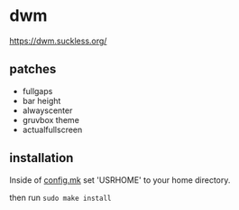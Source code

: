 # dwm
https://dwm.suckless.org/

## patches
- fullgaps
- bar height
- alwayscenter
- gruvbox theme
- actualfullscreen

## installation
Inside of [config.mk](https://github.com/ozpv/dwm/blob/main/config.mk) set 'USRHOME' to your home directory.

then run `sudo make install`
